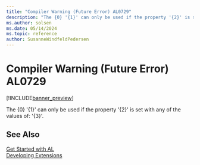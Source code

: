 ```yaml
---
title: "Compiler Warning (Future Error) AL0729"
description: "The {0} '{1}' can only be used if the property '{2}' is set with any of the values of: '{3}'."
ms.author: solsen
ms.date: 05/14/2024
ms.topic: reference
author: SusanneWindfeldPedersen
---
```

[//]: # (START>DO_NOT_EDIT)
[//]: # (IMPORTANT:Do not edit any of the content between here and the END>DO_NOT_EDIT.)
[//]: # (Any modifications should be made in the .xml files in the ModernDev repo.)
# Compiler Warning (Future Error) AL0729

[!INCLUDE[banner_preview](../includes/banner_preview.md)]

The {0} '{1}' can only be used if the property '{2}' is set with any of the values of: '{3}'.


[//]: # (IMPORTANT: END>DO_NOT_EDIT)
## See Also  
[Get Started with AL](../devenv-get-started.md)  
[Developing Extensions](../devenv-dev-overview.md)  